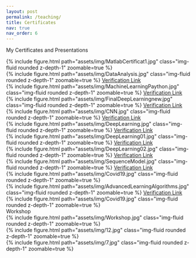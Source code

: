 ```yaml
---
layout: post
permalink: /teaching/
title: Certificates
nav: true
nav_order: 6
---
```


My Certificates and Presentations

<div class="row mt-3">
    <div class="col-sm mt-3 mt-md-0">
        {% include figure.html path="assets/img/MatlabCertificat1.jpg" class="img-fluid rounded z-depth-1" zoomable=true %}
    </div>
    <div class="col-sm mt-3 mt-md-0">
        {% include figure.html path="assets/img/DataAnalysis.jpg" class="img-fluid rounded z-depth-1" zoomable=true %}
        <a href="https://coursera.org/verify/TX2ABAM42Q5B/">Verification Link</a>
    </div>
</div>

<div class="row mt-3">
    <div class="col-sm mt-3 mt-md-0">
        {% include figure.html path="assets/img/MachineLearningPaython.jpg" class="img-fluid rounded z-depth-1" zoomable=true %}
        <a href="https://coursera.org/verify/7FMQNXDEHSY9">Verification Link</a> 
    </div>
    <div class="col-sm mt-3 mt-md-0">
        {% include figure.html path="assets/img/FinalDeepLearningnew.jpg" class="img-fluid rounded z-depth-1" zoomable=true %}
        <a href="https://coursera.org/verify/specialization/K7NP2LERGS38">Verification Link</a> 
    </div>
</div>


<div class="row mt-3">
    <div class="col-sm mt-3 mt-md-0">
        {% include figure.html path="assets/img/CNN.jpg" class="img-fluid rounded z-depth-1" zoomable=true %}
        <a href="https://coursera.org/verify/P6HKBBTVVQWD/">Verification Link </a>
    </div>
    <div class="col-sm mt-3 mt-md-0">
        {% include figure.html path="assets/img/DeepLearning.jpg" class="img-fluid rounded z-depth-1" zoomable=true %}
        <a href="https://coursera.org/verify/HLM2V45NPQLD">Verification Link</a>         
    </div>
</div>


<div class="row mt-3">
    <div class="col-sm mt-3 mt-md-0">
        {% include figure.html path="assets/img/DeepLearning01.jpg" class="img-fluid rounded z-depth-1" zoomable=true %}
        <a href="https://coursera.org/verify/75QLMGGST7BR">Verification Link</a> 
    </div>
    <div class="col-sm mt-3 mt-md-0">
        {% include figure.html path="assets/img/DeepLearning02.jpg" class="img-fluid rounded z-depth-1" zoomable=true %}
        <a href="https://coursera.org/verify/7N6FYTQPM2EZ">Verification Link</a> 
    </div>
</div>

<div class="row mt-3">
    <div class="col-sm mt-3 mt-md-0">
        {% include figure.html path="assets/img/SequenceModel.jpg" class="img-fluid rounded z-depth-1" zoomable=true %}
        <a href="https://coursera.org/verify/EV5Y6D5FA9YQ">Verification Link</a> 
    </div>
    <div class="col-sm mt-3 mt-md-0">
        {% include figure.html path="assets/img/Covid19.jpg" class="img-fluid rounded z-depth-1" zoomable=true %}
    </div>
</div>

<div class="row mt-3">
    <div class="col-sm mt-3 mt-md-0">
        {% include figure.html path="assets/img/AdvancedLearningAlgorithms.jpg" class="img-fluid rounded z-depth-1" zoomable=true %}
        <a href="https://coursera.org/verify/HVXGRU4EVBFQ">Verification Link</a> 
    </div>
    <div class="col-sm mt-3 mt-md-0">
        {% include figure.html path="assets/img/Covid19.jpg" class="img-fluid rounded z-depth-1" zoomable=true %}
    </div>
</div>

<div class="caption">
    Workshop
</div>

<div class="row mt-3">
    <div class="col-sm mt-3 mt-md-0">
        {% include figure.html path="assets/img/Workshop.jpg" class="img-fluid rounded z-depth-1" zoomable=true %}
    </div>
    <div class="col-sm mt-3 mt-md-0">
        {% include figure.html path="assets/img/12.jpg" class="img-fluid rounded z-depth-1" zoomable=true %}
    </div>
    <div class="col-sm mt-3 mt-md-0">
        {% include figure.html path="assets/img/7.jpg" class="img-fluid rounded z-depth-1" zoomable=true %}
    </div>
</div>
